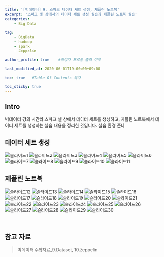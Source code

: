 ```yaml
---
title: '[빅데이터] 9. 스파크 데이터 세트 생성, 제플린 노트북' 
excerpt: '스파크 셀 상에서의 데이터 세트 생성 실습과 제플린 노트북 실습'
categories:
    - Big Data

tag:
    - BigData
    - hadoop
    - spark
    - Zeppelin

author_profile: true    #작성자 프로필 출력 여부

last_modified_at: 2020-06-01T19:00:00+09:00

toc: true   #Table Of Contents 목차 

toc_sticky: true
---
```


## Intro
빅데이터 강의 시간의 스파크 셀 상에서 데이터 세트를 생성하고, 제플린 노트북에서 데이터 세트를 생성하는 실습 내용을 정리한 것입니다.
실습 환경 준비

## 데이터 세트 생성

![슬라이드1](https://user-images.githubusercontent.com/47733530/83400653-3574dc00-a43e-11ea-93f9-41b7b3e79337.PNG)
![슬라이드2](https://user-images.githubusercontent.com/47733530/83400656-36a60900-a43e-11ea-82b6-170ddf30200a.PNG)
![슬라이드3](https://user-images.githubusercontent.com/47733530/83400658-36a60900-a43e-11ea-9580-67c82cca2f81.PNG)
![슬라이드4](https://user-images.githubusercontent.com/47733530/83400660-373e9f80-a43e-11ea-94b3-df2c25258ec1.PNG)
![슬라이드5](https://user-images.githubusercontent.com/47733530/83400663-373e9f80-a43e-11ea-8cd8-29014687a34d.PNG)
![슬라이드6](https://user-images.githubusercontent.com/47733530/83400664-37d73600-a43e-11ea-8481-88a01b1b8d92.PNG)
![슬라이드7](https://user-images.githubusercontent.com/47733530/83400665-37d73600-a43e-11ea-8d64-dbbceb42af70.PNG)
![슬라이드8](https://user-images.githubusercontent.com/47733530/83400666-386fcc80-a43e-11ea-8c83-9e9d23f462f6.PNG)
![슬라이드9](https://user-images.githubusercontent.com/47733530/83400667-39086300-a43e-11ea-87f4-f6e2f70370b6.PNG)
![슬라이드10](https://user-images.githubusercontent.com/47733530/83400668-39086300-a43e-11ea-8e25-1884ad476aa1.PNG)
![슬라이드11](https://user-images.githubusercontent.com/47733530/83400669-39a0f980-a43e-11ea-8337-72d8f04345cc.PNG)

## 제플린 노트북

![슬라이드12](https://user-images.githubusercontent.com/47733530/83400670-39a0f980-a43e-11ea-9059-3aa9f7ea9093.PNG)
![슬라이드13](https://user-images.githubusercontent.com/47733530/83400672-3a399000-a43e-11ea-9c21-b4dc122a28fa.PNG)
![슬라이드14](https://user-images.githubusercontent.com/47733530/83400673-3a399000-a43e-11ea-8546-00ad9a160fdb.PNG)
![슬라이드15](https://user-images.githubusercontent.com/47733530/83400674-3ad22680-a43e-11ea-9096-55181257e0a6.PNG)
![슬라이드16](https://user-images.githubusercontent.com/47733530/83400676-3ad22680-a43e-11ea-8c8a-8bd6fa8be3b5.PNG)
![슬라이드17](https://user-images.githubusercontent.com/47733530/83400678-3b6abd00-a43e-11ea-8237-4d065aae7ae3.PNG)
![슬라이드18](https://user-images.githubusercontent.com/47733530/83400679-3c035380-a43e-11ea-888c-3d8ef7257635.PNG)
![슬라이드19](https://user-images.githubusercontent.com/47733530/83400680-3c035380-a43e-11ea-853e-d65da5229fb6.PNG)
![슬라이드20](https://user-images.githubusercontent.com/47733530/83400682-3c9bea00-a43e-11ea-8164-931cc54b1cd6.PNG)
![슬라이드21](https://user-images.githubusercontent.com/47733530/83400684-3c9bea00-a43e-11ea-9e74-b3de254857b0.PNG)
![슬라이드22](https://user-images.githubusercontent.com/47733530/83400686-3d348080-a43e-11ea-90af-6b76e554a2fc.PNG)
![슬라이드23](https://user-images.githubusercontent.com/47733530/83400689-3d348080-a43e-11ea-855c-1d4fa83d3e33.PNG)
![슬라이드24](https://user-images.githubusercontent.com/47733530/83400691-3dcd1700-a43e-11ea-878f-608b160b2caf.PNG)
![슬라이드25](https://user-images.githubusercontent.com/47733530/83400692-3dcd1700-a43e-11ea-8992-bb65b028b93f.PNG)
![슬라이드26](https://user-images.githubusercontent.com/47733530/83400693-3e65ad80-a43e-11ea-8fe1-72cdb5b1a273.PNG)
![슬라이드27](https://user-images.githubusercontent.com/47733530/83400695-3efe4400-a43e-11ea-805a-8e9c61bf583a.PNG)
![슬라이드28](https://user-images.githubusercontent.com/47733530/83400696-3efe4400-a43e-11ea-8659-69f2e10a05e1.PNG)
![슬라이드29](https://user-images.githubusercontent.com/47733530/83400698-3f96da80-a43e-11ea-95bd-ef360fc960be.PNG)
![슬라이드30](https://user-images.githubusercontent.com/47733530/83400699-3f96da80-a43e-11ea-86c1-5c260650dc06.PNG)

<br>

## 참고 자료
> 빅데이터 수업자료_9.Dataset, 10.Zeppelin